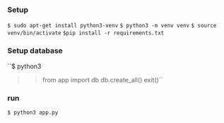 ### Setup
``$ sudo apt-get install python3-venv``
``$ python3 -m venv venv``
``$ source venv/bin/activate``
``$pip install -r requirements.txt``

### Setup database
``$ python3
>> from app import db
>> db.create_all()
>> exit()``

### run
``$ python3 app.py``
